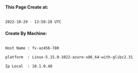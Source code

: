 
   
#### This Page Create at:

```bash

2022-10-29 - 13:58:28 UTC

```

#### Create By Machine:

```bash

Host Name : fv-az456-780

platform  : Linux-5.15.0-1022-azure-x86_64-with-glibc2.31

Ip Local  : 10.1.0.48

```

